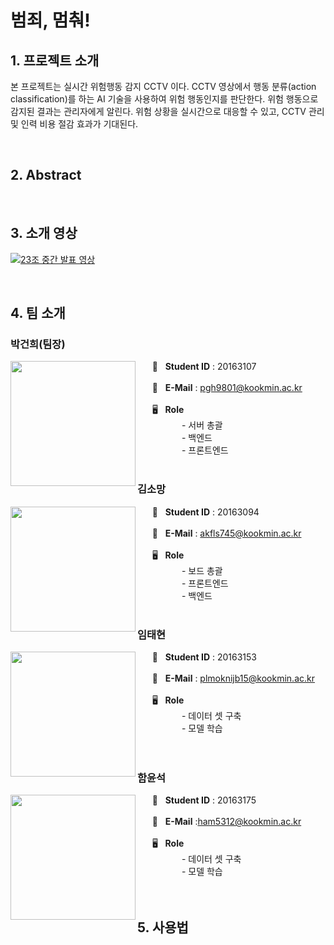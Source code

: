 # 범죄, 멈춰!

## 1. 프로젝트 소개


본 프로젝트는 실시간 위험행동 감지 CCTV 이다. CCTV 영상에서 행동 분류(action classification)를 하는 AI 기술을 사용하여 위험 행동인지를 판단한다. 위험 행동으로 감지된 결과는 관리자에게 알린다. 
위험 상황을 실시간으로 대응할 수 있고, CCTV 관리 및 인력 비용 절감 효과가 기대된다.

<br/>

## 2. Abstract

<br/>


## 3. 소개 영상

[![23조 중간 발표 영상](http://img.youtube.com/vi/mTJcfbAd-b8/0.jpg)](https://youtu.be/mTJcfbAd-b8?t=0s)

<br/>

## 4. 팀 소개
### **박건희(팀장)**

<img align="left" src = "https://user-images.githubusercontent.com/21096675/112747542-12c93a80-8ff1-11eb-85e9-965e0c9e78d5.png" width="200px" height="200px">

&nbsp;&nbsp;&nbsp;&nbsp;&nbsp;&nbsp;🐧 &nbsp;&nbsp;**Student ID**    : 20163107  
&nbsp;  
&nbsp;&nbsp;&nbsp;&nbsp;&nbsp;&nbsp;📧 &nbsp;&nbsp;**E-Mail** : pgh9801@kookmin.ac.kr  
&nbsp;  
&nbsp;&nbsp;&nbsp;&nbsp;&nbsp;&nbsp;🖥  &nbsp;&nbsp;**Role**  
&nbsp;&nbsp;&nbsp;&nbsp;&nbsp;&nbsp;&nbsp;&nbsp;&nbsp;&nbsp;&nbsp;&nbsp;&nbsp;&nbsp;&nbsp;&nbsp;&nbsp; -  서버 총괄    
&nbsp;&nbsp;&nbsp;&nbsp;&nbsp;&nbsp;&nbsp;&nbsp;&nbsp;&nbsp;&nbsp;&nbsp;&nbsp;&nbsp;&nbsp;&nbsp;&nbsp; -  백엔드  
&nbsp;&nbsp;&nbsp;&nbsp;&nbsp;&nbsp;&nbsp;&nbsp;&nbsp;&nbsp;&nbsp;&nbsp;&nbsp;&nbsp;&nbsp;&nbsp;&nbsp; -  프론트엔드  
<br/>

### **김소망**

<img align="left" src = "https://user-images.githubusercontent.com/21096675/113386677-b5086a00-93c5-11eb-8388-1901400ac829.png" width="200px" height="200px">

&nbsp;&nbsp;&nbsp;&nbsp;&nbsp;&nbsp;🐧 &nbsp;&nbsp;**Student ID**    : 20163094  
&nbsp;  
&nbsp;&nbsp;&nbsp;&nbsp;&nbsp;&nbsp;📧 &nbsp;&nbsp;**E-Mail** : akfls745@kookmin.ac.kr  
&nbsp;  
&nbsp;&nbsp;&nbsp;&nbsp;&nbsp;&nbsp;🖥  &nbsp;&nbsp;**Role**  
&nbsp;&nbsp;&nbsp;&nbsp;&nbsp;&nbsp;&nbsp;&nbsp;&nbsp;&nbsp;&nbsp;&nbsp;&nbsp;&nbsp;&nbsp;&nbsp;&nbsp; -  보드 총괄   
&nbsp;&nbsp;&nbsp;&nbsp;&nbsp;&nbsp;&nbsp;&nbsp;&nbsp;&nbsp;&nbsp;&nbsp;&nbsp;&nbsp;&nbsp;&nbsp;&nbsp; -  프론트엔드  
&nbsp;&nbsp;&nbsp;&nbsp;&nbsp;&nbsp;&nbsp;&nbsp;&nbsp;&nbsp;&nbsp;&nbsp;&nbsp;&nbsp;&nbsp;&nbsp;&nbsp; -  백엔드   
<br/>

### **임태현**
<img align="left" src ="https://user-images.githubusercontent.com/21096675/112747550-178dee80-8ff1-11eb-9eb7-8059c506133e.png" width="200px" height="200px">

&nbsp;&nbsp;&nbsp;&nbsp;&nbsp;&nbsp;🐧 &nbsp;&nbsp;**Student ID**    : 20163153  
&nbsp;  
&nbsp;&nbsp;&nbsp;&nbsp;&nbsp;&nbsp;📧 &nbsp;&nbsp;**E-Mail** : plmoknijb15@kookmin.ac.kr   
&nbsp;  
&nbsp;&nbsp;&nbsp;&nbsp;&nbsp;&nbsp;🖥  &nbsp;&nbsp;**Role**  
&nbsp;&nbsp;&nbsp;&nbsp;&nbsp;&nbsp;&nbsp;&nbsp;&nbsp;&nbsp;&nbsp;&nbsp;&nbsp;&nbsp;&nbsp;&nbsp;&nbsp; -  데이터 셋 구축  
&nbsp;&nbsp;&nbsp;&nbsp;&nbsp;&nbsp;&nbsp;&nbsp;&nbsp;&nbsp;&nbsp;&nbsp;&nbsp;&nbsp;&nbsp;&nbsp;&nbsp; -  모델 학습   
<br/>
<br/>
### **함윤석**

<img align="left" src = "https://user-images.githubusercontent.com/21096675/113386691-bafe4b00-93c5-11eb-98d9-9e3933ae8d1c.png" width="200px" height="200px">

&nbsp;&nbsp;&nbsp;&nbsp;&nbsp;&nbsp;🐧 &nbsp;&nbsp;**Student ID**    : 20163175    
&nbsp;  
&nbsp;&nbsp;&nbsp;&nbsp;&nbsp;&nbsp;📧 &nbsp;&nbsp;**E-Mail** :ham5312@kookmin.ac.kr  
&nbsp;  
&nbsp;&nbsp;&nbsp;&nbsp;&nbsp;&nbsp;🖥  &nbsp;&nbsp;**Role**  
&nbsp;&nbsp;&nbsp;&nbsp;&nbsp;&nbsp;&nbsp;&nbsp;&nbsp;&nbsp;&nbsp;&nbsp;&nbsp;&nbsp;&nbsp;&nbsp;&nbsp; -  데이터 셋 구축  
&nbsp;&nbsp;&nbsp;&nbsp;&nbsp;&nbsp;&nbsp;&nbsp;&nbsp;&nbsp;&nbsp;&nbsp;&nbsp;&nbsp;&nbsp;&nbsp;&nbsp; -  모델 학습   
<br/>
<br/>

## 5. 사용법
